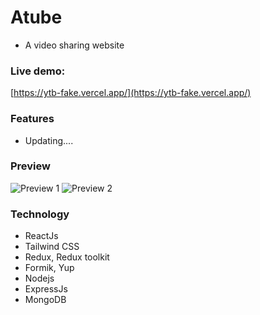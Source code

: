 # Atube

- A video sharing website

### Live demo:

[https://ytb-fake.vercel.app/](https://ytb-fake.vercel.app/)

### Features

- Updating....

### Preview

![Preview 1](https://res.cloudinary.com/an-nguyen/image/upload/v1647314759/ld9thzqa7e4kb8sm0btk.png)
![Preview 2](https://res.cloudinary.com/an-nguyen/image/upload/v1647314766/bwktcpalri0bgsgdmcu9.png)

### Technology

- ReactJs
- Tailwind CSS
- Redux, Redux toolkit
- Formik, Yup
- Nodejs
- ExpressJs
- MongoDB
